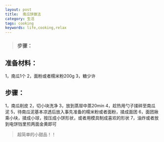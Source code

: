 ```yaml
---  
layout: post
title:  南瓜饼做法
category: 生活
tags: cooking
keywords: life,cooking,relax
---
```



> ### 步骤：
## 准备材料：
1，南瓜1个
2，面粉或者糯米粉200g
3，糖少许
## 步骤：
1，南瓜削皮
2，切小块洗净
3，放到蒸屉中蒸20min
4，趁热用勺子揉碎至南瓜泥
5，待南瓜泥基本凉透后放入事先准备的糯米粉或者面粉，揉成面团
6，面团揪乘小块，揉成小球，按压成小饼形状，或者用模具制成喜欢的形状
7，油炸或者放到电饼铛里煎两面金黄即可

> 超简单的小甜品！！
